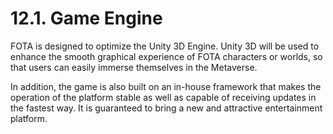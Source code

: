 # 12.1. Game Engine

FOTA is designed to optimize the Unity 3D Engine. Unity 3D will be used to enhance the smooth graphical experience of FOTA characters or worlds, so that users can easily immerse themselves in the Metaverse.&#x20;

In addition, the game is also built on an in-house framework that makes the operation of the platform stable as well as capable of receiving updates in the fastest way. It is guaranteed to bring a new and attractive entertainment platform.
